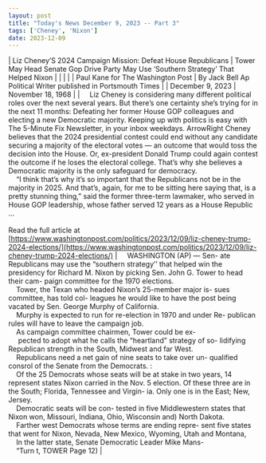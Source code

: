 ```yaml
---
layout: post
title: "Today's News December 9, 2023 -- Part 3"
tags: ['Cheney', 'Nixon']
date: 2023-12-09
---
```


| Liz Cheney’S 2024 Campaign Mission: Defeat House Republicans | Tower May Head Senate Gop Drive   Party May Use ‘Southern Strategy’ That Helped Nixon  |
|  |  |
| Paul Kane for The Washington Post | By Jack Bell Ap Political Writer  published in Portsmouth Times |
| December 9, 2023 | November 18, 1968 |
| &nbsp;&nbsp;&nbsp;&nbsp;Liz Cheney is considering many different political roles over the next several years. But there’s one certainty she’s trying for in the next 11 months: Defeating her former House GOP colleagues and electing a new Democratic majority. Keeping up with politics is easy with The 5-Minute Fix Newsletter, in your inbox weekdays. ArrowRight Cheney believes that the 2024 presidential contest could end without any candidate securing a majority of the electoral votes — an outcome that would toss the decision into the House. Or, ex-president Donald Trump could again contest the outcome if he loses the electoral college. That’s why she believes a Democratic majority is the only safeguard for democracy.<br>&nbsp;&nbsp;&nbsp;&nbsp;“I think that’s why it’s so important that the Republicans not be in the majority in 2025. And that’s, again, for me to be sitting here saying that, is a pretty stunning thing,” said the former three-term lawmaker, who served in House GOP leadership, whose father served 12 years as a House Republic ...<br><br>Read the full article at<br>[https://www.washingtonpost.com/politics/2023/12/09/liz-cheney-trump-2024-elections/](https://www.washingtonpost.com/politics/2023/12/09/liz-cheney-trump-2024-elections/) | &nbsp;&nbsp;&nbsp;&nbsp;WASHINGTON (AP) — Sen- ate Republicans may use the “southern strategy’’ that helped win the presidency for Richard M. Nixon by picking Sen. John G. Tower to head their cam- paign committee for the 1970 elections.<br>&nbsp;&nbsp;&nbsp;&nbsp;Tower, the Texan who headed Nixon’s 25-member major is- sues committee, has told col- leagues he would like to have the post being vacated by Sen. George Murphy of California.<br>&nbsp;&nbsp;&nbsp;&nbsp;Murphy is expected to run for re-election in 1970 and under Re- publican rules will have to leave the campaign job.<br>&nbsp;&nbsp;&nbsp;&nbsp;As campaign committee chairmen, Tower could be ex-<br>&nbsp;&nbsp;&nbsp;&nbsp; pected to adopt what he calls the “heartland” strategy of so- lidifying Republican strength in the South, Midwest and far West.<br>&nbsp;&nbsp;&nbsp;&nbsp;Republicans need a net gain of nine seats to take over un- qualified consrol of the Senate from the Democrats. :<br>&nbsp;&nbsp;&nbsp;&nbsp;Of the 25 Democrats whose seats will be at stake in two years, 14 represent states Nixon carried in the Nov. 5 election. Of these three are in the South; Florida, Tennessee and Virgin-  ia. Only one is in the East; New, Jersey.<br>&nbsp;&nbsp;&nbsp;&nbsp;Democratic seats will be con- tested in five Middlewestern   states that Nixon won, Missouri,   Indiana, Ohio, Wisconsin and) North Dakota.<br>&nbsp;&nbsp;&nbsp;&nbsp;Farther west Democrats whose terms are ending repre- sent five states that went for Nixon, Nevada, New Mexico, Wyoming, Utah and Montana,<br>&nbsp;&nbsp;&nbsp;&nbsp;In the latter state, Senate Democratic Leader Mike Mans-<br>&nbsp;&nbsp;&nbsp;&nbsp;“Turn t, TOWER Page 12)    |